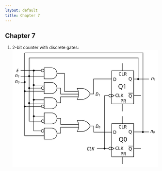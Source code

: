 ```yaml
---
layout: default
title: Chapter 7
---
```


## Chapter 7

1.  2-bit counter with discrete gates:      
    ![](./assets/images/ch_07/your_turn_7_1.svg)
